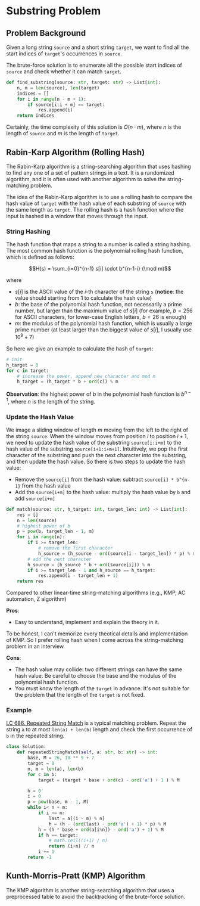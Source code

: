 # Substring Problem

## Problem Background

Given a long string `source` and a short string `target`, we want to find all the start indices of `target`'s occurrences in `source`.

The brute-force solution is to enumerate all the possible start indices of `source` and check whether it can match `target`.

```python
def find_substring(source: str, target: str) -> List[int]:
    n, m = len(source), len(target)
    indices = []
    for i in range(n - m + 1):
        if source[i:i + m] == target:
            res.append(i)
    return indices
```

Certainly, the time complexity of this solution is $O(n \cdot m)$, where $n$ is the length of `source` and $m$ is the length of `target`.

## Rabin-Karp Algorithm (Rolling Hash)

The Rabin-Karp algorithm is a string-searching algorithm that uses hashing to find any one of a set of pattern strings in a text. It is a randomized algorithm, and it is often used with another algorithm to solve the string-matching problem.

The idea of the Rabin-Karp algorithm is to use a rolling hash to compare the hash value of `target` with the hash value of each substring of `source` with the same length as `target`. The rolling hash is a hash function where the input is hashed in a window that moves through the input.

### String Hashing

The hash function that maps a string to a number is called a string hashing. The most common hash function is the polynomial rolling hash function, which is defined as follows:

$$H(s) = \sum_{i=0}^{n-1} s[i] \cdot b^{n-1-i} (\mod m)$$

where

- $s[i]$ is the ASCII value of the $i$-th character of the string `s` (**notice**: the value should starting from 1 to calculate the hash value)
- $b$: the base of the polynomial hash function, not necessarily a prime number, but larger than the maximum value of $s[i]$ (for example, $b = 256$ for ASCII characters, for lower-case English letters, $b = 26$ is enough)
- $m$: the modulus of the polynomial hash function, which is usually a large prime number (at least larger than the biggest value of $s[i]$, I usually use $10^9 + 7$)

So here we give an example to calculate the hash of `target`:

```python
# init
h_target = 0
for c in target:
    # increase the power, append new character and mod m
    h_target = (h_target * b + ord(c)) % m
```

**Observation**: the highest power of $b$ in the polynomial hash function is $b^{n-1}$, where $n$ is the length of the string.

### Update the Hash Value

We image a sliding window of length $m$ moving from the left to the right of the string `source`. When the window moves from position $i$ to position $i+1$, we need to update the hash value of the substring `source[i:i+m]` to the hash value of the substring `source[i+1:i+m+1]`. Intuitively, we pop the first character of the substring and push the next character into the substring, and then update the hash value. So there is two steps to update the hash value:

- Remove the `source[i]` from the hash value: subtract `source[i] * b^{n-1}` from the hash value
- Add the `source[i+m]` to the hash value: multiply the hash value by `b` and add `source[i+m]`

```python
def match(source: str, h_target: int, target_len: int) -> List[int]:
    res = []
    n = len(source)
    # highest power of b
    p = pow(b, target_len - 1, m)
    for i in range(n):
        if i >= target_len:
            # remove the first character
            h_source = (h_source - ord(source[i - target_len]) * p) % m
        # add the next character
        h_source = (h_source * b + ord(source[i])) % m
        if i >= target_len - 1 and h_source == h_target:
            res.append(i - target_len + 1)
    return res
```

Compared to other linear-time string-matching algorithms (e.g., KMP, AC automation, Z algorithm)

**Pros**:

- Easy to understand, implement and explain the theory in it.

To be honest, I can't memorize every theotical details and implementation of KMP. So I prefer rolling hash when I come across the string-matching problem in an interview.

**Cons**:

- The hash value may collide: two different strings can have the same hash value. Be careful to choose the base and the modulus of the polynomial hash function.
- You must know the length of the `target` in advance. It's not suitable for the problem that the length of the `target` is not fixed.

### Example

[LC 686. Repeated String Match](https://leetcode.com/problems/repeated-string-match/) is a typical matching problem. Repeat the string `a` to at most `len(a) + len(b)` length and check the first occurrence of `b` in the repeated string.

```python
class Solution:
    def repeatedStringMatch(self, a: str, b: str) -> int:
        base, M = 26, 10 ** 9 + 7
        target = 0
        n, m = len(a), len(b)
        for c in b:
            target = (target * base + ord(c) - ord('a') + 1 ) % M

        h = 0
        i = 0
        p = pow(base, m - 1, M)
        while i< n + m:
            if i >= m:
                last = a[(i - m) % n]
                h = (h - (ord(last) - ord('a') + 1) * p) % M
            h = (h * base + ord(a[i%n]) - ord('a') + 1) % M
            if h == target:
                # math.ceil((i+1) / n)
                return (i+n) // n
            i += 1
        return -1
```

## Kunth-Morris-Pratt (KMP) Algorithm

The KMP algorithm is another string-searching algorithm that uses a preprocessed table to avoid the backtracking of the brute-force solution.
